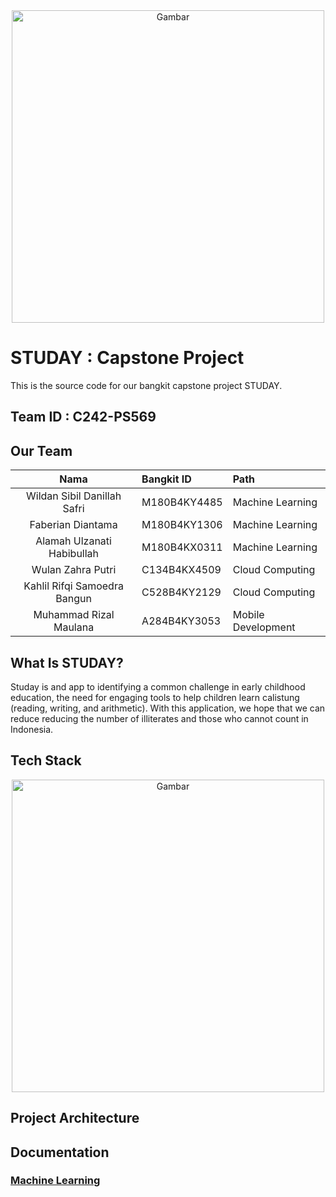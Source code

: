 <div align="center">
  <img src="https://raw.githubusercontent.com/wildansibil/STUDAY-Bangkit-Capstone/main/GitHub%20assets/studay.png" alt="Gambar" width="500"/>
</div>


# STUDAY : Capstone Project

This is the source code for our bangkit capstone project STUDAY.

## Team ID : C242-PS569

## Our Team

| Nama | Bangkit ID | Path |
|:---:|:---|:---|
| Wildan Sibil Danillah Safri | M180B4KY4485 | Machine Learning |
| Faberian Diantama | M180B4KY1306 | Machine Learning |
| Alamah Ulzanati Habibullah | M180B4KX0311 | Machine Learning |
| Wulan Zahra Putri | C134B4KX4509 | Cloud Computing |
| Kahlil Rifqi Samoedra Bangun | C528B4KY2129 | Cloud Computing |
| Muhammad Rizal Maulana | A284B4KY3053 | Mobile Development |


## What Is STUDAY?

Studay is and app to identifying a common challenge in early childhood education, the need for engaging tools to help children learn calistung (reading, writing, and arithmetic). With this application, we hope that we can reduce reducing the number of illiterates and those who cannot count in Indonesia.

## Tech Stack 

<div align="center">
  <img src="https://raw.githubusercontent.com/wildansibil/STUDAY-Bangkit-Capstone/main/GitHub%20assets/studay.png" alt="Gambar" width="500"/>
</div>

## Project Architecture 

## Documentation 

### [Machine Learning](https://github.com/wildansibil/STUDAY-Bangkit-Capstone/tree/main/Machine%20Learning)




